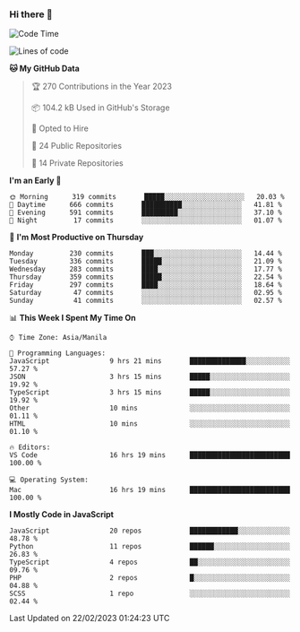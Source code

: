 ### Hi there 👋

<!--START_SECTION:waka-->
![Code Time](http://img.shields.io/badge/Code%20Time-95%20hrs%2056%20mins-blue)

![Lines of code](https://img.shields.io/badge/From%20Hello%20World%20I%27ve%20Written-8%20Million%20lines%20of%20code-blue)

**🐱 My GitHub Data** 

> 🏆 270 Contributions in the Year 2023
 > 
> 📦 104.2 kB Used in GitHub's Storage 
 > 
> 💼 Opted to Hire
 > 
> 📜 24 Public Repositories 
 > 
> 🔑 14 Private Repositories  
 > 
**I'm an Early 🐤** 

```text
🌞 Morning      319 commits       █████░░░░░░░░░░░░░░░░░░░░   20.03 % 
🌆 Daytime      666 commits       ██████████░░░░░░░░░░░░░░░   41.81 % 
🌃 Evening      591 commits       █████████░░░░░░░░░░░░░░░░   37.10 % 
🌙 Night         17 commits       ░░░░░░░░░░░░░░░░░░░░░░░░░   01.07 % 

```
📅 **I'm Most Productive on Thursday** 

```text
Monday         230 commits       ███░░░░░░░░░░░░░░░░░░░░░░   14.44 % 
Tuesday        336 commits       █████░░░░░░░░░░░░░░░░░░░░   21.09 % 
Wednesday      283 commits       ████░░░░░░░░░░░░░░░░░░░░░   17.77 % 
Thursday       359 commits       █████░░░░░░░░░░░░░░░░░░░░   22.54 % 
Friday         297 commits       ████░░░░░░░░░░░░░░░░░░░░░   18.64 % 
Saturday        47 commits       ░░░░░░░░░░░░░░░░░░░░░░░░░   02.95 % 
Sunday          41 commits       ░░░░░░░░░░░░░░░░░░░░░░░░░   02.57 % 

```


📊 **This Week I Spent My Time On** 

```text
⌚︎ Time Zone: Asia/Manila

💬 Programming Languages: 
JavaScript               9 hrs 21 mins       ██████████████░░░░░░░░░░░   57.27 % 
JSON                     3 hrs 15 mins       █████░░░░░░░░░░░░░░░░░░░░   19.92 % 
TypeScript               3 hrs 15 mins       █████░░░░░░░░░░░░░░░░░░░░   19.92 % 
Other                    10 mins             ░░░░░░░░░░░░░░░░░░░░░░░░░   01.11 % 
HTML                     10 mins             ░░░░░░░░░░░░░░░░░░░░░░░░░   01.10 % 

🔥 Editors: 
VS Code                  16 hrs 19 mins      █████████████████████████   100.00 % 

💻 Operating System: 
Mac                      16 hrs 19 mins      █████████████████████████   100.00 % 

```

**I Mostly Code in JavaScript** 

```text
JavaScript               20 repos            ████████████░░░░░░░░░░░░░   48.78 % 
Python                   11 repos            ██████░░░░░░░░░░░░░░░░░░░   26.83 % 
TypeScript               4 repos             ██░░░░░░░░░░░░░░░░░░░░░░░   09.76 % 
PHP                      2 repos             █░░░░░░░░░░░░░░░░░░░░░░░░   04.88 % 
SCSS                     1 repo              ░░░░░░░░░░░░░░░░░░░░░░░░░   02.44 % 

```



 Last Updated on 22/02/2023 01:24:23 UTC
<!--END_SECTION:waka-->
